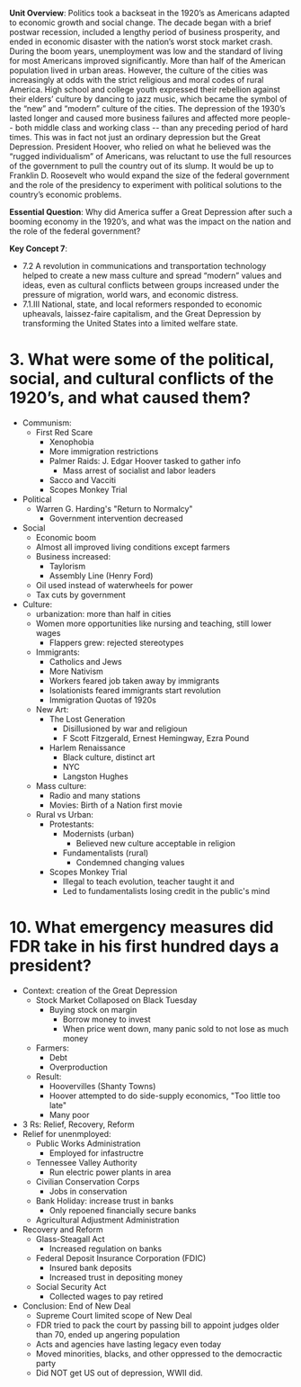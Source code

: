 **Unit Overview**:  Politics took a backseat in the 1920’s as Americans adapted to economic growth and social change. The decade began with a brief postwar recession, included a lengthy period of business prosperity, and ended in economic disaster with the nation’s worst stock market crash. During the boom years, unemployment was low and the standard of living for most Americans improved significantly. More than half of the American population lived in urban areas. However, the culture of the cities was increasingly at odds with the strict religious and moral codes of rural America. High school and college youth expressed their rebellion against their elders’ culture by dancing to jazz music, which became the symbol of the “new” and “modern” culture of the cities. 
The depression of the 1930’s lasted longer and caused more business failures and affected more people-- both middle class and working class -- than any preceding period of hard times. This was in fact not just an ordinary depression but the Great Depression. President Hoover, who relied on what he believed was the “rugged individualism” of Americans, was reluctant to use the full resources of the government to pull the country out of its slump. It would be up to Franklin D. Roosevelt who would expand the size of the federal government and the role of the presidency to experiment with political solutions to the country’s economic problems.

**Essential Question**: Why did America suffer a Great Depression after such a booming economy in the 1920’s,  and what was the impact on the nation and the role of the federal government?

**Key Concept 7**:
- 7.2 A revolution in communications and transportation technology helped to create a new mass culture and spread “modern” values and ideas, even as cultural conflicts between groups increased under the pressure of migration, world wars,
             and economic distress.
- 7.1.III National, state, and local reformers responded to economic upheavals, laissez-faire capitalism, and the Great Depression by transforming the United States into a limited welfare state.

# 3. What were some of the political, social, and cultural conflicts of the 1920’s, and what caused them?
- Communism:
	- First Red Scare
		- Xenophobia
		- More immigration restrictions
		- Palmer Raids: J. Edgar Hoover tasked to gather info
			- Mass arrest of socialist and labor leaders
		- Sacco and Vacciti
		- Scopes Monkey Trial
-  Political
	-  Warren G. Harding's "Return to Normalcy"
		-  Government intervention decreased
-  Social
	-  Economic boom
	-  Almost all improved living conditions except farmers
	-  Business increased:
		-  Taylorism
		-  Assembly Line (Henry Ford)
	-  Oil used instead of waterwheels for power
	-  Tax cuts by government
-  Culture:
	-  urbanization: more than half in cities
	-  Women more opportunities like nursing and teaching, still lower wages
		-  Flappers grew: rejected stereotypes
	-  Immigrants:
		-  Catholics and Jews
		-  More Nativism
		-  Workers feared job taken away by immigrants
		-  Isolationists feared immigrants start revolution
		-  Immigration Quotas of 1920s
	-  New Art:
		-  The Lost Generation
			-  Disillusioned by war and religioun
			-  F Scott Fitzgerald, Ernest Hemingway, Ezra Pound
		-  Harlem Renaissance
			-  Black culture, distinct art
			-  NYC
			-  Langston Hughes
	-  Mass culture:
		-  Radio and many stations
		-  Movies: Birth of a Nation first movie
	-  Rural vs Urban:
		-  Protestants:
			-  Modernists (urban)
				-  Believed new culture acceptable in religion
			-  Fundamentalists (rural)
				-  Condemned changing values
		- Scopes Monkey Trial
			- Illegal to teach evolution, teacher taught it and 
			- Led to fundamentalists losing credit in the public's mind
# 10. What emergency measures did FDR take in his first hundred days a president?
- Context: creation of the Great Depression
	- Stock Market Collaposed on Black Tuesday
		- Buying stock on margin
			- Borrow money to invest
			- When price went down, many panic sold to not lose as much money
	- Farmers:
		- Debt
		- Overproduction
	- Result:
		- Hoovervilles (Shanty Towns)
		- Hoover attempted to do side-supply economics, "Too little too late"
		- Many poor
- 3 Rs: Relief, Recovery, Reform
- Relief for unenmployed:
	- Public Works Administration
		- Employed for infastructre
	- Tennessee Valley Authority
		- Run electric power plants in area
	- Civilian Conservation Corps
		- Jobs in conservation
	- Bank Holiday: increase trust in banks
		- Only repoened financially secure banks
	- Agricultural Adjustment Administration
- Recovery and Reform
	- Glass-Steagall Act
		- Increased regulation on banks
	- Federal Deposit Insurance Corporation (FDIC)
		- Insured bank deposits
		- Increased trust in depositing money
	- Social Security Act 
		- Collected wages to pay retired
- Conclusion: End of New Deal
	- Supreme Court limited scope of New Deal
	- FDR tried to pack the court by passing bill to appoint judges older than 70, ended up angering population
	- Acts and agencies have lasting legacy even today
	- Moved minorities, blacks, and other oppressed to the democractic party
	- Did NOT get US out of depression, WWII did.